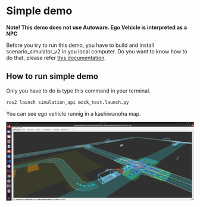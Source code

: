 # Simple demo

**Note! This demo does not use Autoware. Ego Vehicle is interpreted as a NPC**

Before you try to run this demo, you have to build and install scenario_simulator_v2 in you local computer.
Do you want to know how to do that, please refer [this documentation](BuildInstructions.md). 

## How to run simple demo

Only you have to do is type this command in your terminal.

```bash
ros2 launch simulation_api mock_test.launch.py
```

You can see ego vehicle runnig in a kashiwanoha map.

![Simple Demo](../image/simple_demo.png "simple demo")

